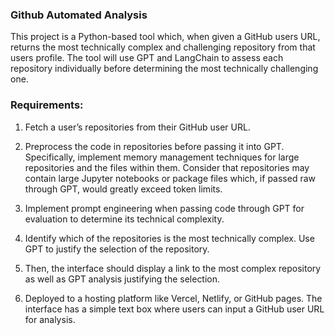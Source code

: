 ### Github Automated Analysis

This project is a Python-based tool which, when given a GitHub users URL, 
returns the most technically complex and challenging repository from that users profile. 
The tool will use GPT and LangChain to assess each repository individually before determining 
the most technically challenging one. 

### Requirements: 

1. Fetch a user’s repositories from their GitHub user URL. 

2. Preprocess the code in repositories before passing it into GPT. Specifically, implement memory 
management techniques for large repositories and the files within them. Consider that repositories 
may contain large Jupyter notebooks or package files which, if passed raw through GPT, would 
greatly exceed token limits. 

3. Implement prompt engineering when passing code through GPT for evaluation to determine its 
technical complexity. 

4. Identify which of the repositories is the most technically complex. Use GPT to justify the 
selection of the repository. 

5.  Then, the interface should display a link to the most complex repository as well as GPT analysis 
justifying the selection. 

6. Deployed to a hosting platform like Vercel, Netlify, or GitHub pages. The interface 
has a simple text box where users can input a GitHub user URL for analysis.
